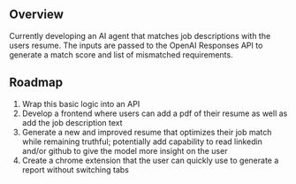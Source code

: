 ## Overview
Currently developing an AI agent that matches job descriptions with the users resume. The inputs are passed to the OpenAI Responses API to generate a match score and list of mismatched requirements.

## Roadmap
1. Wrap this basic logic into an API
2. Develop a frontend where users can add a pdf of their resume as well as add the job description text
2. Generate a new and improved resume that optimizes their job match while remaining truthful; potentially add capability to read linkedin and/or github to give the model more insight on the user
3. Create a chrome extension that the user can quickly use to generate a report without switching tabs
